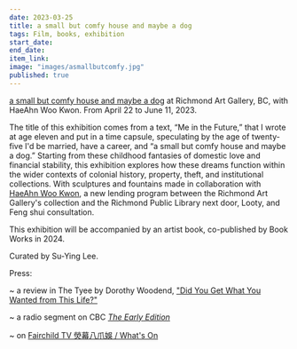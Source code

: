 ```yaml
---
date: 2023-03-25
title: a small but comfy house and maybe a dog
tags: Film, books, exhibition
start_date:
end_date:
item_link:
image: "images/asmallbutcomfy.jpg"
published: true
---
```


[a small but comfy house and maybe a dog](https://www.richmondartgallery.org/smallcomfyhouse) at Richmond Art Gallery, BC, with HaeAhn Woo Kwon. From April 22 to June 11, 2023.

The title of this exhibition comes from a text, “Me in the Future,” that I wrote at age eleven and put in a time capsule, speculating by the age of twenty-five I'd be married, have a career, and “a small but comfy house and maybe a dog.” Starting from these childhood fantasies of domestic love and financial stability, this exhibition explores how these dreams function within the wider contexts of colonial history, property, theft, and institutional collections. With sculptures and fountains made in collaboration with [HaeAhn Woo Kwon](https://www.haeahnkwon.com/), a new lending program between the Richmond Art Gallery's collection and the Richmond Public Library next door, Looty, and Feng shui consultation.

This exhibition will be accompanied by an artist book, co-published by Book Works in 2024.

Curated by Su-Ying Lee.

Press:

~ a review in The Tyee by Dorothy Woodend, ["Did You Get What You Wanted from This Life?"](https://thetyee.ca/Culture/2023/05/05/Amy-Ching-Yan-Lam-First-Solo-Show/)

~ a radio segment on CBC [*The Early Edition*](https://www.cbc.ca/listen/live-radio/1-91-the-early-edition/clip/15982571-a-small-comfy-house-maybe-dog)

~ on [Fairchild TV 熒幕八爪娛 / What's On](https://youtu.be/8ne-gpKKoVA?t=344) 

  


